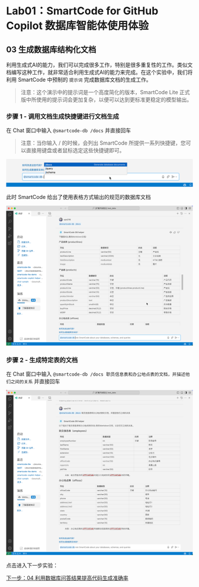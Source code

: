 # Lab01：SmartCode for GitHub Copilot 数据库智能体使用体验

## 03 生成数据库结构化文档

利用生成式AI的能力，我们可以完成很多工作，特别是很多重复性的工作。类似文档编写这种工作，就非常适合利用生成式AI的能力来完成。在这个实验中，我们将利用 SmartCode 中预制的 `提示词` 完成数据库文档的生成工作。

> 注意：这个演示中的提示词是一个高度简化的版本，SmartCode Lite 正式版中所使用的提示词会更加复杂，以便可以达到更标准更稳定的模型输出。

### 步骤 1 - 调用文档生成快捷键进行文档生成

在 Chat 窗口中输入 `@smartcode-db /docs` 并直接回车

> 注意：当你输入 / 的时候，会列出 SmartCode 所提供一系列快捷键，您可以直接用键盘或者鼠标选定这些快捷键即可。

![](./images/08-docs.png)

此时 SmartCode 给出了使用表格方式输出的规范的数据库文档

![](./images/08-docs-output1.png)

### 步骤 2 - 生成特定表的文档

在 Chat 窗口中输入 `@smartcode-db /docs 职员信息表和办公地点表的文档，并描述他们之间的关系` 并直接回车

![](./images/08-docs-output2.png)

点击进入下一步实验：

[下一步：04 利用数据库问答结果提高代码生成准确率](./04-generate-code.md)